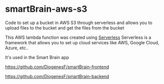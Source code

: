 # smartBrain-aws-s3
Code to set up a bucket in AWS S3 through serverless and allows you to upload files to the bucket and get the files from the bucket

This AWS lambda function was created using [Serverless](https://github.com/serverless/serverless)
Serverless is a framework that allows you to set up cloud services like AWS, Google Cloud, Azure, etc..

It's used in the Smart Brain app

https://github.com/DiogenesF/smartBrain-frontend

https://github.com/DiogenesF/smartBrain-backend
